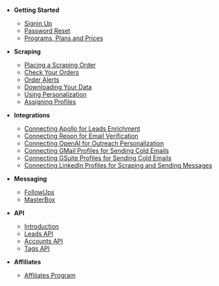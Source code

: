 - **Getting Started**
  - [Signin Up](signin-up.md)
  - [Password Reset](reset-password.md)
  - [Programs, Plans and Prices](programs-plans-prices.md)

- **Scraping**
  - [Placing a Scraping Order](placing-a-scraping-order.md)
  - [Check Your Orders](check-your-orders.md)
  - [Order Alerts](order-alerts.md)
  - [Downloading Your Data](downloading-your-data.md)
  - [Using Personalization](using-personalization.md)
  - [Assigning Profiles](assigning-profiles.md)

- **Integrations**
  - [Connecting Apollo for Leads Enrichment](apollo.md)
  - [Connecting Reoon for Email Verification](reoon.md)
  - [Connecting OpenAI for Outreach Personalization](openai.md)
  - [Connecting GMail Profiles for Sending Cold Emails](gmail.md)
  - [Connecting GSuite Profiles for Sending Cold Emails](gsuite.md)
  - [Connecting LinkedIn Profiles for Scraping and Sending Messages](linkedin.md)

- **Messaging**
  - [FollowUps](followups.md)
  - [MasterBox](masterbox.md)

- **API**
  - [Introduction](intro.md)
  - [Leads API](leads.md)
  - [Accounts API](accounts.md)
  - [Tags API](tags.md)

- **Affiliates**
  - [Affiliates Program](6-affiliates-program.md)
